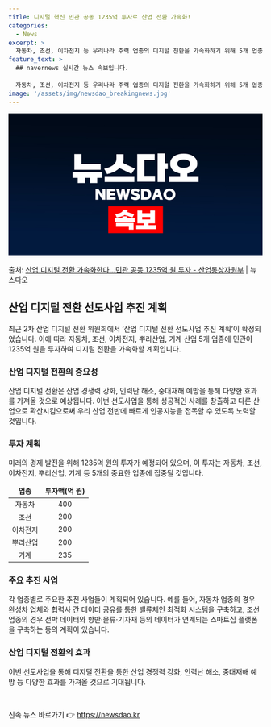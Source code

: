 ```yaml
---
title: 디지털 혁신 민관 공동 1235억 투자로 산업 전환 가속화!
categories:
  - News
excerpt: >
  자동차, 조선, 이차전지 등 우리나라 주력 업종의 디지털 전환을 가속화하기 위해 5개 업종에 민관 공동으로 …
feature_text: >
  ## navernews 실시간 뉴스 속보입니다.

  자동차, 조선, 이차전지 등 우리나라 주력 업종의 디지털 전환을 가속화하기 위해 5개 업종에 민관 공동으로 …
image: '/assets/img/newsdao_breakingnews.jpg'
---
```


![뉴스다오 속보](/assets/img/newsdao_breakingnews.jpg)

<p>출처: <a href="https://newsdao.kr/2899" rel="dofollow">산업 디지털 전환 가속화한다…민관 공동 1235억 원 투자 - 산업통상자원부</a> | 뉴스다오</p>

<h2 data-ke-size="size26">산업 디지털 전환 선도사업 추진 계획</h2>

<p data-ke-size="size16">최근 2차 산업 디지털 전환 위원회에서 ‘산업 디지털 전환 선도사업 추진 계획’이 확정되었습니다. 이에 따라 자동차, 조선, 이차전지, 뿌리산업, 기계 산업 5개 업종에 민관이 1235억 원을 투자하여 디지털 전환을 가속화할 계획입니다.</p>

<h3>산업 디지털 전환의 중요성</h3>
<p data-ke-size="size16">산업 디지털 전환은 산업 경쟁력 강화, 인력난 해소, 중대재해 예방을 통해 다양한 효과를 가져올 것으로 예상됩니다. 이번 선도사업을 통해 성공적인 사례를 창출하고 다른 산업으로 확산시킴으로써 우리 산업 전반에 빠르게 인공지능을 접목할 수 있도록 노력할 것입니다.</p>

<h3>투자 계획</h3>
<p data-ke-size="size16">미래의 경제 발전을 위해 1235억 원의 투자가 예정되어 있으며, 이 투자는 자동차, 조선, 이차전지, 뿌리산업, 기계 등 5개의 중요한 업종에 집중될 것입니다.</p>

<table>
	<thead>
		<tr>
			<td style="text-align: center; height: 17px;"><b>업종</b></td>
			<td style="text-align: center; height: 17px;"><b>투자액(억 원)</b></td>
		</tr>
	</thead>
	<tbody>
		<tr>
			<td style="text-align: center; height: 17px;">자동차</td>
			<td style="text-align: center; height: 17px;">400</td>
		</tr>
		<tr>
			<td style="text-align: center; height: 17px;">조선</td>
			<td style="text-align: center; height: 17px;">200</td>
		</tr>
		<tr>
			<td style="text-align: center; height: 17px;">이차전지</td>
			<td style="text-align: center; height: 17px;">200</td>
		</tr>
		<tr>
			<td style="text-align: center; height: 17px;">뿌리산업</td>
			<td style="text-align: center; height: 17px;">200</td>
		</tr>
		<tr>
			<td style="text-align: center; height: 17px;">기계</td>
			<td style="text-align: center; height: 17px;">235</td>
		</tr>
	</tbody>
</table>

<h3>주요 추진 사업</h3>
<p data-ke-size="size16">각 업종별로 주요한 추진 사업들이 계획되어 있습니다. 예를 들어, 자동차 업종의 경우 완성차 업체와 협력사 간 데이터 공유를 통한 밸류체인 최적화 시스템을 구축하고, 조선 업종의 경우 선박 데이터와 항만·물류·기자재 등의 데이터가 연계되는 스마트십 플랫폼을 구축하는 등의 계획이 있습니다.</p>

<h3>산업 디지털 전환의 효과</h3>
<p data-ke-size="size16">이번 선도사업을 통해 디지털 전환을 통한 산업 경쟁력 강화, 인력난 해소, 중대재해 예방 등 다양한 효과를 가져올 것으로 기대됩니다.</p>

<p data-ke-size="size16">&nbsp;</p> 

신속 뉴스 바로가기 👉 <a href="https://newsdao.kr" rel="dofollow">https://newsdao.kr</a>


